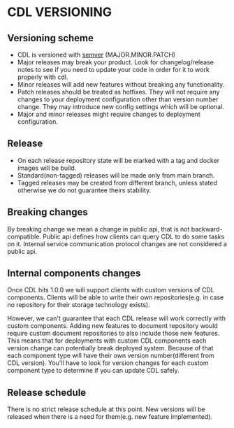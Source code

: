 CDL VERSIONING
======

## Versioning scheme
- CDL is versioned with [semver](https://semver.org/) (MAJOR.MINOR.PATCH)
- Major releases may break your product. Look for changelog/release notes to see if you need to update your code in
  order for it to work properly with cdl.
- Minor releases will add new features without breaking any functionality.
- Patch releases should be treated as hotfixes. They will not require any changes to your deployment configuration other
  than version number change. They may introduce new config settings which will be optional.
- Major and minor releases might require changes to deployment configuration.

## Release
- On each release repository state will be marked with a tag and docker images will be build.
- Standard(non-tagged) releases will be made only from main branch.
- Tagged releases may be created from different branch, unless stated otherwise we do not guarantee theirs stability.

## Breaking changes
By breaking change we mean a change in public api, that is not backward-compatible. Public api defines how clients can
query CDL to do some tasks on it. Internal service communication protocol changes are not considered a public api.

## Internal components changes
Once CDL hits 1.0.0 we will support clients with custom versions of CDL components. Clients will be able to write their
own repositories(e.g. in case no repository for their storage technology exists).

However, we can't guarantee that each CDL release will work correctly with custom components. Adding new features to
document repository would require custom document repositories to also include those new features. This means that for
deployments with custom CDL components each version change can potentially break deployed system. Because of that each
component type will have their own version number(different from CDL version). You'll have to look for version changes
for each custom component type to determine if you can update CDL safely.

## Release schedule
There is no strict release schedule at this point. New versions will be released when there is a need for them(e.g. new
feature implemented).
